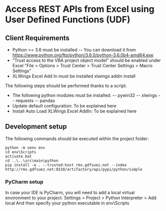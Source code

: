 # Access REST APIs from Excel using User Defined Functions (UDF)

## Client Requirements

- Python >= 3.6 must be installed
-- You can download it from https://www.python.org/ftp/python/3.6.0/python-3.6.0b4-amd64.exe
- "Trust access to the VBA project object model" should be enabled under Excel "File > Options > Trust Center > Trust Center Settings > Macro Settings"
- XLWings Excel Add In must be installed
    xlwings addin install

The following steps should be performed thanks to a script:
- The following python modules must be installed:
-- pywin32
-- xlwings
-- requests
-- pandas
- Update default configuration: To be explained here
- Install Auto Load XLWings Excel AddIn: To be explained here

## Development setup
The following commands should be executed within the project folder:

    python -m venv env
    cd env\Scripts
    activate.bat
    cd ..\..\src\main\python
    pip install -e . --trusted-host rms.gdfsuez.net --index http://rms.gdfsuez.net:8310/artifactory/api/pypi/python/simple

### PyCharm setup

In case your IDE is PyCharm, you will need to add a local virtual environment to your project.
    Settings > Project > Python Interpreter > Add local
And then specify your python executable in env\Scripts
